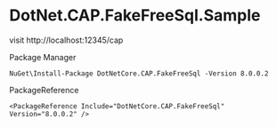 # DotNet.CAP.FakeFreeSql.Sample
visit http://localhost:12345/cap

Package Manager

`NuGet\Install-Package DotNetCore.CAP.FakeFreeSql -Version 8.0.0.2`

PackageReference

`<PackageReference Include="DotNetCore.CAP.FakeFreeSql" Version="8.0.0.2" />`
